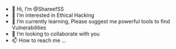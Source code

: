 - 👋 Hi, I’m @ShareefSS
- 👀 I’m interested in Ethical Hacking
- 🌱 I’m currently learning, Please suggest me powerful tools to find Vulnerabilities
- 💞️ I’m looking to collaborate with you
- 📫 How to reach me ...

<!---
ShareefSS/ShareefSS is a ✨ special ✨ repository because its `README.md` (this file) appears on your GitHub profile.
You can click the Preview link to take a look at your changes.
--->
